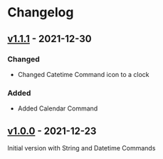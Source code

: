 # Changelog

## [v1.1.1] - 2021-12-30
### Changed
- Changed Catetime Command icon to a clock

### Added
- Added Calendar Command

## [v1.0.0] - 2021-12-23

Initial version with String and Datetime Commands

[v1.1.1]: https://github.com/hieuthi/joplin-plugin-slash-commands/compare/v1.0.0...v1.1.1
[v1.0.0]: https://github.com/hieuthi/joplin-plugin-slash-commands/releases/tag/v1.0.0